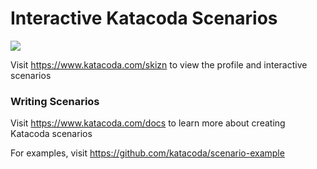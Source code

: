 # Interactive Katacoda Scenarios

[![](http://shields.katacoda.com/katacoda/skizn/count.svg)](https://www.katacoda.com/skizn "Get your profile on Katacoda.com")

Visit https://www.katacoda.com/skizn to view the profile and interactive scenarios

### Writing Scenarios
Visit https://www.katacoda.com/docs to learn more about creating Katacoda scenarios

For examples, visit https://github.com/katacoda/scenario-example
